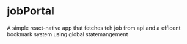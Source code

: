 # jobPortal
A simple react-native app that fetches teh job from api and a efficent bookmark system using global statemangement 

